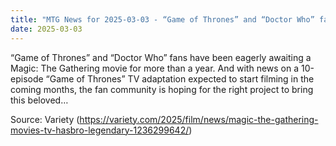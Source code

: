 ```yaml
---
title: "MTG News for 2025-03-03 - “Game of Thrones” and “Doctor Who” fans have been ..."
date: 2025-03-03
---
```


“Game of Thrones” and “Doctor Who” fans have been eagerly awaiting a Magic: The Gathering movie for more than a year. And with news on a 10-episode “Game of Thrones” TV adaptation expected to start filming in the coming months, the fan community is hoping for the right project to bring this beloved…

Source: Variety (https://variety.com/2025/film/news/magic-the-gathering-movies-tv-hasbro-legendary-1236299642/)
